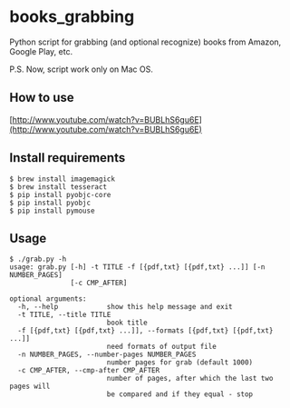 books_grabbing
==============

Python script for grabbing (and optional recognize) books from Amazon, Google Play, etc.

P.S. Now, script work only on Mac OS.

## How to use

[http://www.youtube.com/watch?v=BUBLhS6gu6E](http://www.youtube.com/watch?v=BUBLhS6gu6E)

## Install requirements

    $ brew install imagemagick
    $ brew install tesseract
    $ pip install pyobjc-core
    $ pip install pyobjc
    $ pip install pymouse

## Usage

    $ ./grab.py -h
    usage: grab.py [-h] -t TITLE -f [{pdf,txt} [{pdf,txt} ...]] [-n NUMBER_PAGES]
                   [-c CMP_AFTER]

    optional arguments:
      -h, --help            show this help message and exit
      -t TITLE, --title TITLE
                            book title
      -f [{pdf,txt} [{pdf,txt} ...]], --formats [{pdf,txt} [{pdf,txt} ...]]
                            need formats of output file
      -n NUMBER_PAGES, --number-pages NUMBER_PAGES
                            number pages for grab (default 1000)
      -c CMP_AFTER, --cmp-after CMP_AFTER
                            number of pages, after which the last two pages will
                            be compared and if they equal - stop
